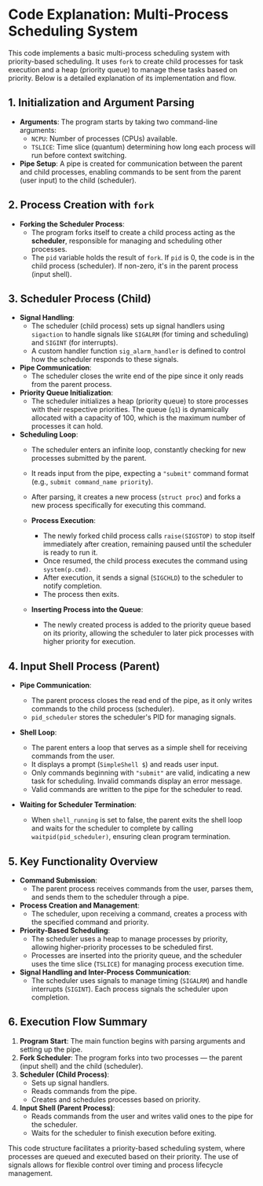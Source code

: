 # Code Explanation: Multi-Process Scheduling System

This code implements a basic multi-process scheduling system with priority-based scheduling. It uses `fork` to create child processes for task execution and a heap (priority queue) to manage these tasks based on priority. Below is a detailed explanation of its implementation and flow.

## 1. Initialization and Argument Parsing
- **Arguments**: The program starts by taking two command-line arguments:
   - `NCPU`: Number of processes (CPUs) available.
   - `TSLICE`: Time slice (quantum) determining how long each process will run before context switching.
- **Pipe Setup**: A pipe is created for communication between the parent and child processes, enabling commands to be sent from the parent (user input) to the child (scheduler).

## 2. Process Creation with `fork`
- **Forking the Scheduler Process**:
   - The program forks itself to create a child process acting as the **scheduler**, responsible for managing and scheduling other processes.
   - The `pid` variable holds the result of `fork`. If `pid` is 0, the code is in the child process (scheduler). If non-zero, it's in the parent process (input shell).

## 3. Scheduler Process (Child)
- **Signal Handling**:
   - The scheduler (child process) sets up signal handlers using `sigaction` to handle signals like `SIGALRM` (for timing and scheduling) and `SIGINT` (for interrupts).
   - A custom handler function `sig_alarm_handler` is defined to control how the scheduler responds to these signals.
- **Pipe Communication**:
   - The scheduler closes the write end of the pipe since it only reads from the parent process.
- **Priority Queue Initialization**:
   - The scheduler initializes a heap (priority queue) to store processes with their respective priorities. The queue (`q1`) is dynamically allocated with a capacity of 100, which is the maximum number of processes it can hold.
- **Scheduling Loop**:
   - The scheduler enters an infinite loop, constantly checking for new processes submitted by the parent.
   - It reads input from the pipe, expecting a `"submit"` command format (e.g., `submit command_name priority`).
   - After parsing, it creates a new process (`struct proc`) and forks a new process specifically for executing this command.
  
   - **Process Execution**:
      - The newly forked child process calls `raise(SIGSTOP)` to stop itself immediately after creation, remaining paused until the scheduler is ready to run it.
      - Once resumed, the child process executes the command using `system(p.cmd)`.
      - After execution, it sends a signal (`SIGCHLD`) to the scheduler to notify completion.
      - The process then exits.

   - **Inserting Process into the Queue**:
      - The newly created process is added to the priority queue based on its priority, allowing the scheduler to later pick processes with higher priority for execution.

## 4. Input Shell Process (Parent)
- **Pipe Communication**:
   - The parent process closes the read end of the pipe, as it only writes commands to the child process (scheduler).
   - `pid_scheduler` stores the scheduler's PID for managing signals.
- **Shell Loop**:
   - The parent enters a loop that serves as a simple shell for receiving commands from the user.
   - It displays a prompt (`SimpleShell $`) and reads user input.
   - Only commands beginning with `"submit"` are valid, indicating a new task for scheduling. Invalid commands display an error message.
   - Valid commands are written to the pipe for the scheduler to read.
  
- **Waiting for Scheduler Termination**:
   - When `shell_running` is set to false, the parent exits the shell loop and waits for the scheduler to complete by calling `waitpid(pid_scheduler)`, ensuring clean program termination.

## 5. Key Functionality Overview
- **Command Submission**:
   - The parent process receives commands from the user, parses them, and sends them to the scheduler through a pipe.
- **Process Creation and Management**:
   - The scheduler, upon receiving a command, creates a process with the specified command and priority.
- **Priority-Based Scheduling**:
   - The scheduler uses a heap to manage processes by priority, allowing higher-priority processes to be scheduled first.
   - Processes are inserted into the priority queue, and the scheduler uses the time slice (`TSLICE`) for managing process execution time.
- **Signal Handling and Inter-Process Communication**:
   - The scheduler uses signals to manage timing (`SIGALRM`) and handle interrupts (`SIGINT`). Each process signals the scheduler upon completion.

## 6. Execution Flow Summary
1. **Program Start**: The main function begins with parsing arguments and setting up the pipe.
2. **Fork Scheduler**: The program forks into two processes — the parent (input shell) and the child (scheduler).
3. **Scheduler (Child Process)**:
   - Sets up signal handlers.
   - Reads commands from the pipe.
   - Creates and schedules processes based on priority.
4. **Input Shell (Parent Process)**:
   - Reads commands from the user and writes valid ones to the pipe for the scheduler.
   - Waits for the scheduler to finish execution before exiting.

This code structure facilitates a priority-based scheduling system, where processes are queued and executed based on their priority. The use of signals allows for flexible control over timing and process lifecycle management.
